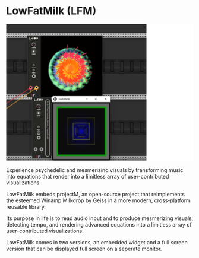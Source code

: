# LowFatMilk (LFM) <a name="LowFatMilk"></a>
![lowfatmilk image](./lowfatmilk.png)

Experience psychedelic and mesmerizing visuals by transforming music into equations that render into a limitless array of user-contributed visualizations.

LowFatMilk embeds projectM, an open-source project that reimplements the esteemed Winamp Milkdrop by Geiss in a more modern, cross-platform reusable library.

Its purpose in life is to read audio input and to produce mesmerizing visuals, detecting tempo, and rendering advanced equations into a limitless array of user-contributed visualizations.

LowFatMilk comes in two versions, an embedded widget and a full screen version that can be displayed full screen on a seperate monitor.
